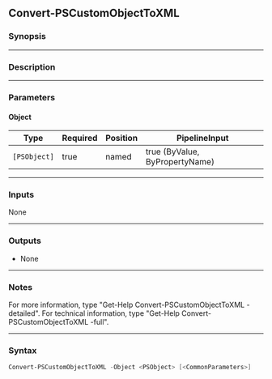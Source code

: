 Convert-PSCustomObjectToXML
---------------------------

### Synopsis

---

### Description

---

### Parameters
#### **Object**

|Type        |Required|Position|PipelineInput                 |
|------------|--------|--------|------------------------------|
|`[PSObject]`|true    |named   |true (ByValue, ByPropertyName)|

---

### Inputs
None

---

### Outputs
* None

---

### Notes
For more information, type "Get-Help Convert-PSCustomObjectToXML -detailed". For technical information, type "Get-Help Convert-PSCustomObjectToXML -full".

---

### Syntax
```PowerShell
Convert-PSCustomObjectToXML -Object <PSObject> [<CommonParameters>]
```

